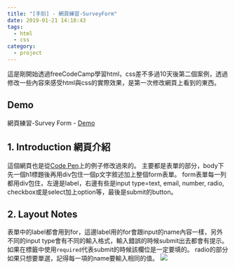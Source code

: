 ```yaml
---
title: "[手刻] - 網頁練習-SurveyForm"
date: 2019-01-21 14:18:43
tags:
  - html
  - css
category:
  - project
---
```


這是剛開始透過freeCodeCamp學習html，css差不多過10天後第二個案例，透過修改一些內容來感受html與css的實際效果，是第一次修改網頁上看到的東西。

## Demo

網頁練習-Survey Form - [Demo](https://orow.github.io/MyProjects/SurveyFrom/index.html)

## 1. Introduction 網頁介紹

這個網頁也是從[Code Pen](https://codepen.io/freeCodeCamp/full/VPaoNP)上的例子修改過來的。
主要都是表單的部分，body下先一個h1標題後再用div包住一個p文字敘述加上整個form表單。
form表單每一列都用div包住，左邊是label，右邊有些是input type=text, email, number, radio, checkbox或是select加上option等，最後是submit的button。

## 2. Layout Notes

表單中的label都會用到for，這邊label用的for會跟input的name內容一樣，另外不同的input type會有不同的輸入格式，輸入錯誤的時候submit出去都會有提示。
如果在標籤中使用`required`代表submit的時候該欄位是一定要填的。
radio的部分如果只想要單選，記得每一項的name要輸入相同的值。
![](https://i.imgur.com/ovZXOyY.png)

